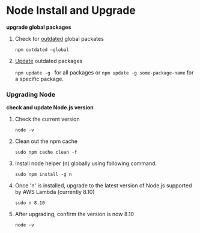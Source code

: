 # Node Install and Upgrade

**upgrade global packages**

1. Check for [outdated](https://docs.npmjs.com/cli/outdated) global packates 

    `npm outdated —global` 

2. [Update](https://docs.npmjs.com/cli/update) outdated packages

   `npm update -g ` for all packages or `npm update -g some-package-name` for a specific package.

### Upgrading Node

**check and update Node.js version**

1. Check the current version

   `node -v`

2. Clean out the npm cache

   `sudo npm cache clean -f`

3. Install node helper (n) globally using following command.

   `sudo npm install -g n`

4. Once 'n' is installed, upgrade to the latest version of Node.js supported by AWS Lambda (currently 8.10)

   `sudo n 8.10`

5. After upgrading, confirm the version is now 8.10

   `node -v`


